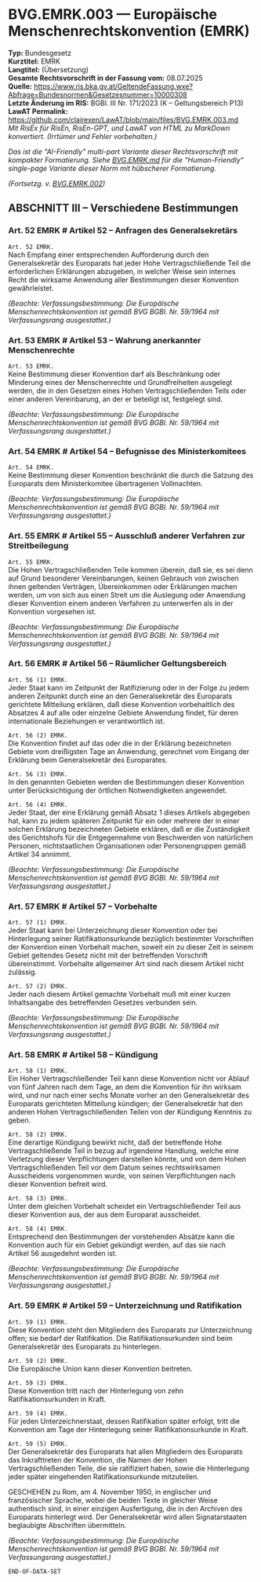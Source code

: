 # BVG.EMRK.003 — Europäische Menschenrechtskonvention (EMRK)
**Typ:** Bundesgesetz  
**Kurztitel:** EMRK  
**Langtitel:** (Übersetzung)  
**Gesamte Rechtsvorschrift in der Fassung vom:** 08.07.2025  
**Quelle:** https://www.ris.bka.gv.at/GeltendeFassung.wxe?Abfrage=Bundesnormen&Gesetzesnummer=10000308  
**Letzte Änderung im RIS:** BGBl. III Nr. 171/2023 (K – Geltungsbereich P13)  
**LawAT Permalink:** https://github.com/clairexen/LawAT/blob/main/files/BVG.EMRK.003.md  
*Mit RisEx für RisEn, RisEn-GPT, und LawAT von HTML zu MarkDown konvertiert. (Irrtümer und Fehler vorbehalten.)*

*Das ist die "AI-Friendly" multi-part Variante dieser Rechtsvorschrift mit kompakter Formatierung. Siehe [BVG.EMRK.md](BVG.EMRK.md) für die "Human-Friendly" single-page Variante dieser Norm mit hübscherer Formatierung.*

*(Fortsetzg. v. [BVG.EMRK.002](BVG.EMRK.002.md))*

## ABSCHNITT III – Verschiedene Bestimmungen

### Art. 52 EMRK # Artikel 52 – Anfragen des Generalsekretärs

`Art. 52 EMRK.`  
Nach Empfang einer entsprechenden Aufforderung durch den Generalsekretär des Europarats hat jeder Hohe Vertragschließende Teil die erforderlichen Erklärungen abzugeben, in welcher Weise sein internes Recht die wirksame Anwendung aller Bestimmungen dieser Konvention gewährleistet.

*(Beachte: Verfassungsbestimmung: Die Europäische Menschenrechtskonvention ist gemäß BVG BGBl. Nr. 59/1964 mit Verfassungsrang ausgestattet.)*

### Art. 53 EMRK # Artikel 53 – Wahrung anerkannter Menschenrechte

`Art. 53 EMRK.`  
Keine Bestimmung dieser Konvention darf als Beschränkung oder Minderung eines der Menschenrechte und Grundfreiheiten ausgelegt werden, die in den Gesetzen eines Hohen Vertragschließenden Teils oder einer anderen Vereinbarung, an der er beteiligt ist, festgelegt sind.

*(Beachte: Verfassungsbestimmung: Die Europäische Menschenrechtskonvention ist gemäß BVG BGBl. Nr. 59/1964 mit Verfassungsrang ausgestattet.)*

### Art. 54 EMRK # Artikel 54 – Befugnisse des Ministerkomitees

`Art. 54 EMRK.`  
Keine Bestimmung dieser Konvention beschränkt die durch die Satzung des Europarats dem Ministerkomitee übertragenen Vollmachten.

*(Beachte: Verfassungsbestimmung: Die Europäische Menschenrechtskonvention ist gemäß BVG BGBl. Nr. 59/1964 mit Verfassungsrang ausgestattet.)*

### Art. 55 EMRK # Artikel 55 – Ausschluß anderer Verfahren zur Streitbeilegung

`Art. 55 EMRK.`  
Die Hohen Vertragschließenden Teile kommen überein, daß sie, es sei denn auf Grund besonderer Vereinbarungen, keinen Gebrauch von zwischen ihnen geltenden Verträgen, Übereinkommen oder Erklärungen machen werden, um von sich aus einen Streit um die Auslegung oder Anwendung dieser Konvention einem anderen Verfahren zu unterwerfen als in der Konvention vorgesehen ist.

*(Beachte: Verfassungsbestimmung: Die Europäische Menschenrechtskonvention ist gemäß BVG BGBl. Nr. 59/1964 mit Verfassungsrang ausgestattet.)*

### Art. 56 EMRK # Artikel 56 – Räumlicher Geltungsbereich

`Art. 56 (1) EMRK.`  
Jeder Staat kann im Zeitpunkt der Ratifizierung oder in der Folge zu jedem anderen Zeitpunkt durch eine an den Generalsekretär des Europarats gerichtete Mitteilung erklären, daß diese Konvention vorbehaltlich des Absatzes 4 auf alle oder einzelne Gebiete Anwendung findet, für deren internationale Beziehungen er verantwortlich ist.

`Art. 56 (2) EMRK.`  
Die Konvention findet auf das oder die in der Erklärung bezeichneten Gebiete vom dreißigsten Tage an Anwendung, gerechnet vom Eingang der Erklärung beim Generalsekretär des Europarates.

`Art. 56 (3) EMRK.`  
In den genannten Gebieten werden die Bestimmungen dieser Konvention unter Berücksichtigung der örtlichen Notwendigkeiten angewendet.

`Art. 56 (4) EMRK.`  
Jeder Staat, der eine Erklärung gemäß Absatz 1 dieses Artikels abgegeben hat, kann zu jedem späteren Zeitpunkt für ein oder mehrere der in einer solchen Erklärung bezeichneten Gebiete erklären, daß er die Zuständigkeit des Gerichtshofs für die Entgegennahme von Beschwerden von natürlichen Personen, nichtstaatlichen Organisationen oder Personengruppen gemäß Artikel 34 annimmt.

*(Beachte: Verfassungsbestimmung: Die Europäische Menschenrechtskonvention ist gemäß BVG BGBl. Nr. 59/1964 mit Verfassungsrang ausgestattet.)*

### Art. 57 EMRK # Artikel 57 – Vorbehalte

`Art. 57 (1) EMRK.`  
Jeder Staat kann bei Unterzeichnung dieser Konvention oder bei Hinterlegung seiner Ratifikationsurkunde bezüglich bestimmter Vorschriften der Konvention einen Vorbehalt machen, soweit ein zu dieser Zeit in seinem Gebiet geltendes Gesetz nicht mit der betreffenden Vorschrift übereinstimmt. Vorbehalte allgemeiner Art sind nach diesem Artikel nicht zulässig.

`Art. 57 (2) EMRK.`  
Jeder nach diesem Artikel gemachte Vorbehalt muß mit einer kurzen Inhaltsangabe des betreffenden Gesetzes verbunden sein.

*(Beachte: Verfassungsbestimmung: Die Europäische Menschenrechtskonvention ist gemäß BVG BGBl. Nr. 59/1964 mit Verfassungsrang ausgestattet.)*

### Art. 58 EMRK # Artikel 58 – Kündigung

`Art. 58 (1) EMRK.`  
Ein Hoher Vertragschließender Teil kann diese Konvention nicht vor Ablauf von fünf Jahren nach dem Tage, an dem die Konvention für ihn wirksam wird, und nur nach einer sechs Monate vorher an den Generalsekretär des Europarats gerichteten Mitteilung kündigen; der Generalsekretär hat den anderen Hohen Vertragschließenden Teilen von der Kündigung Kenntnis zu geben.

`Art. 58 (2) EMRK.`  
Eine derartige Kündigung bewirkt nicht, daß der betreffende Hohe Vertragschließende Teil in bezug auf irgendeine Handlung, welche eine Verletzung dieser Verpflichtungen darstellen könnte, und von dem Hohen Vertragschließenden Teil vor dem Datum seines rechtswirksamen Ausscheidens vorgenommen wurde, von seinen Verpflichtungen nach dieser Konvention befreit wird.

`Art. 58 (3) EMRK.`  
Unter dem gleichen Vorbehalt scheidet ein Vertragschließender Teil aus dieser Konvention aus, der aus dem Europarat ausscheidet.

`Art. 58 (4) EMRK.`  
Entsprechend den Bestimmungen der vorstehenden Absätze kann die Konvention auch für ein Gebiet gekündigt werden, auf das sie nach Artikel 56 ausgedehnt worden ist.

*(Beachte: Verfassungsbestimmung: Die Europäische Menschenrechtskonvention ist gemäß BVG BGBl. Nr. 59/1964 mit Verfassungsrang ausgestattet.)*

### Art. 59 EMRK # Artikel 59 – Unterzeichnung und Ratifikation

`Art. 59 (1) EMRK.`  
Diese Konvention steht den Mitgliedern des Europarats zur Unterzeichnung offen; sie bedarf der Ratifikation. Die Ratifikationsurkunden sind beim Generalsekretär des Europarats zu hinterlegen.

`Art. 59 (2) EMRK.`  
Die Europäische Union kann dieser Konvention beitreten.

`Art. 59 (3) EMRK.`  
Diese Konvention tritt nach der Hinterlegung von zehn Ratifikationsurkunden in Kraft.

`Art. 59 (4) EMRK.`  
Für jeden Unterzeichnerstaat, dessen Ratifikation später erfolgt, tritt die Konvention am Tage der Hinterlegung seiner Ratifikationsurkunde in Kraft.

`Art. 59 (5) EMRK.`  
Der Generalsekretär des Europarats hat allen Mitgliedern des Europarats das Inkrafttreten der Konvention, die Namen der Hohen Vertragschließenden Teile, die sie ratifiziert haben, sowie die Hinterlegung jeder später eingehenden Ratifikationsurkunde mitzuteilen.

GESCHEHEN zu Rom, am 4. November 1950, in englischer und französischer Sprache, wobei die beiden Texte in gleicher Weise authentisch sind, in einer einzigen Ausfertigung, die in den Archiven des Europarats hinterlegt wird. Der Generalsekretär wird allen Signatarstaaten beglaubigte Abschriften übermitteln.

*(Beachte: Verfassungsbestimmung: Die Europäische Menschenrechtskonvention ist gemäß BVG BGBl. Nr. 59/1964 mit Verfassungsrang ausgestattet.)*

`END-OF-DATA-SET`
